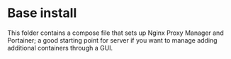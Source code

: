 # Base install

This folder contains a compose file that sets up Nginx Proxy Manager and Portainer; a good starting point for server if you want to manage adding additional containers through a GUI.